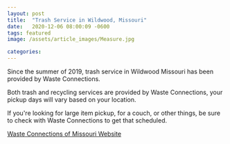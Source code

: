```yaml
---
layout: post
title:  "Trash Service in Wildwood, Missouri"
date:   2020-12-06 08:00:09 -0600
tags: featured
image: /assets/article_images/Measure.jpg

categories: 
---
```

Since the summer of 2019, trash service in Wildwood Missouri has been provided by Waste Connections. 

Both trash and recycling services are provided by Waste Connections, your pickup days will vary based on your location.

If you're looking for large item pickup, for a couch, or other things, be sure to check with Waste Connections to get that scheduled.

[Waste Connections of Missouri Website](https://www.wasteconnectionsmo.com/)
